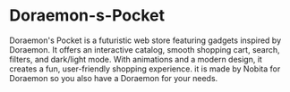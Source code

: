 # Doraemon-s-Pocket
Doraemon's Pocket is a futuristic web store featuring gadgets inspired by Doraemon. It offers an interactive catalog, smooth shopping cart, search, filters, and dark/light mode. With animations and a modern design, it creates a fun, user-friendly shopping experience. it is made by Nobita for Doraemon so you also have a Doraemon for your needs.
